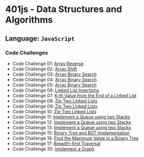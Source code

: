 # 401js - Data Structures and Algorithms

## Language: `JavaScript`

### Code Challenges

- Code Challenge 01: [Array Reverse](code-challenges/array-reverse/README.md)
- Code Challenge 02: [Array Shift](code-challenges/array-shift/README.md)
- Code Challenge 03: [Array Binary Search](code-challenges/array-binary-search/README.md)
- Code Challenge 04: [Array Binary Search](code-challenges/array-binary-search/README.md)
- Code Challenge 05: [Array Binary Search](code-challenges/array-binary-search/README.md)
- Code Challenge 06: [Linked List Insertions](/home/micgreene/codefellows/301/data-structures-and-algorithms/javascript/code-challenges/linked-list/README.md)
- Code Challenge 07: [K-th Value from the End of a Linked List](/home/micgreene/codefellows/301/data-structures-and-algorithms/javascript/code-challenges/linked-list/README.md)
- Code Challenge 08: [Zip Two Linked Lists](/home/micgreene/codefellows/301/data-structures-and-algorithms/javascript/code-challenges/linked-list/README.md)
- Code Challenge 09: [Zip Two Linked Lists](/home/micgreene/codefellows/301/data-structures-and-algorithms/javascript/code-challenges/linked-list/README.md)
- Code Challenge 10: [Zip Two Linked Lists](/home/micgreene/codefellows/301/data-structures-and-algorithms/javascript/code-challenges/linked-list/README.md)
- Code Challenge 11: [Implement a Queue using two Stacks](/home/micgreene/codefellows/301/data-structures-and-algorithms/javascript/code-challenges/linked-list/README.md)
- Code Challenge 12: [Implement a Queue using two Stacks](/home/micgreene/codefellows/301/data-structures-and-algorithms/javascript/code-challenges/linked-list/README.md)
- Code Challenge 13: [Implement a Queue using two Stacks](/home/micgreene/codefellows/301/data-structures-and-algorithms/javascript/code-challenges/linked-list/README.md)
- Code Challenge 15: [Binary Tree and BST Implementation](/home/micgreene/codefellows/301/data-structures-and-algorithms/javascript/code-challenges/tree/README.md)
- Code Challenge 16: [Find the Maximum Value in a Binary Tree](/home/micgreene/codefellows/301/data-structures-and-algorithms/javascript/code-challenges/tree/README.md)
- Code Challenge 17: [Breadth-first Traversal](/home/micgreene/codefellows/301/data-structures-and-algorithms/javascript/code-challenges/tree/README.md)
- Code Challenge 35: [Implement a Graph](/home/micgreene/codefellows/301/data-structures-and-algorithms/javascript/code-challenges/graph/README.md)
